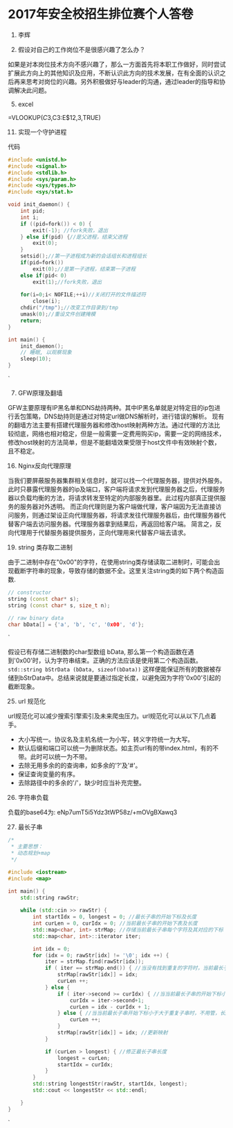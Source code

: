 # 2017年安全校招生排位赛个人答卷

1. 李辉

3. 假设对自己的工作岗位不是很感兴趣了怎么办？

如果是对本岗位技术方向不感兴趣了，那么一方面首先将本职工作做好，同时尝试扩展此方向上的其他知识及应用，不断认识此方向的技术发展，在有全面的认识之后再来思考对岗位的兴趣。另外积极做好与leader的沟通，通过leader的指导和协调解决此问题。

5. excel

=VLOOKUP($C3,$C$3:$E$12,3,TRUE)

11. 实现一个守护进程

代码
```C
#include <unistd.h>
#include <signal.h>
#include <stdlib.h>
#include <sys/param.h>
#include <sys/types.h>
#include <sys/stat.h>

void init_daemon() {
    int pid;
    int i;
    if ((pid=fork()) < 0) {
        exit(-1); //fork失败，退出 
    } else if(pid) {//是父进程，结束父进程 
        exit(0);
    }
    setsid();//第一子进程成为新的会话组长和进程组长 
    if(pid=fork())
        exit(0);//是第一子进程，结束第一子进程 
    else if(pid< 0)
        exit(1);//fork失败，退出 
    
    for(i=0;i< NOFILE;++i)//关闭打开的文件描述符 
        close(i);
    chdir("/tmp");//改变工作目录到/tmp 
    umask(0);//重设文件创建掩模 
    return;
}

int main() {
    init_daemon();
    // 睡眠, 以观察现象
    sleep(10);
}
```
`

7.  GFW原理及翻墙

GFW主要原理有IP黑名单和DNS劫持两种。其中IP黑名单就是对特定目的ip包进行丢包策略，DNS劫持则是通过对特定url做DNS解析时，进行错误的解析。
现有的翻墙方法主要有搭建代理服务器和修改host映射两种方法。通过代理的方法比较彻底，网络也相对稳定，但是一般需要一定费用购买ip，需要一定的网络技术，修改host映射的方法简单，但是不能翻墙效果受限于host文件中有效映射个数，且不稳定。

16. Nginx反向代理原理

当我们要屏蔽服务器集群相关信息时，就可以找一个代理服务器，提供对外服务。此时只暴露代理服务器的ip及端口，客户端将请求发到代理服务器之后，代理服务器以负载均衡的方法，将请求转发至特定的内部服务器里。此过程内部真正提供服务的服务器对外透明。
而正向代理则是为客户端做代理，客户端因为无法直接访问服务，则通过架设正向代理服务器，将请求发往代理服务器后，由代理服务器代替客户端去访问服务器。代理服务器拿到结果后，再返回给客户端。
简言之，反向代理用于代替服务器提供服务，正向代理用来代替客户端去请求。

19. string 类存取二进制

由于二进制中存在"0x00"的字符，在使用string类存储读取二进制时，可能会出现截断字符串的现象，导致存储的数据不全。这里关注string类的如下两个构造函数.
```C++
// constructor
string (const char* s);
string (const char* s, size_t n);

// raw binary data
char bData[] = {'a', 'b', 'c', '0x00', 'd'};
```
`

假设已有存储二进制数的char型数组 bData, 那么第一个构造函数在遇到'0x00'时，认为字符串结束。正确的方法应该是使用第二个构造函数。
` std::string bStrData (bData, sizeof(bData))`
这样便能保证所有的数据被存储到bStrData中。总结来说就是要通过指定长度，以避免因为字符'0x00'引起的截断现象。

25. url 规范化

url规范化可以减少搜索引擎索引及未来爬虫压力。url规范化可以从以下几点着手。
- 大小写统一。协议名及主机名统一为小写，转义字符统一为大写。
- 默认后缀和端口可以统一为删除状态。如主页url有的带index.html，有的不带。此时可以统一为不带。
- 去除无用多余的的查询串，如多余的'?'及'#'。
- 保证查询变量的有序。
- 去除路径中的多余的'/'，缺少时应当补充完整。

26. 字符串负载

负载的base64为:  eNp7umT5i5Ydz3tWP58z/+mOVgBXawq3

27. 最长子串

```C++
/*
 * 主要思想：
 * 动态规划+map 
 */

#include <iostream>
#include <map>

int main() {
    std::string rawStr;
    
    while (std::cin >> rawStr) {
        int startIdx = 0, longest = 0; //最长子串的开始下标及长度
        int curLen = 0, curIdx = 0; //当前最长子串的开始下表及长度
        std::map<char, int> strMap; //存储当前最长子串每个字符及其对应的下标
        std::map<char, int>::iterator iter;

        int idx = 0;
        for (idx = 0; rawStr[idx] != '\0'; idx ++) {
            iter = strMap.find(rawStr[idx]);
            if ( iter == strMap.end()) { //当没有找到重复的字符时，当前最长子串的长度增加，开始下标不变
                strMap[rawStr[idx]] = idx;
                curLen ++;
            } else {
                if ( iter->second >= curIdx) { //当当前最长子串的开始下标小于重复的字符下标时，调整当前最长子串的开始下标及长度
                    curIdx = iter->second+1;
                    curLen = idx - curIdx + 1;
                } else { //当当前最长子串开始下标小于大于重复子串时，不用管，长度加一
                    curLen ++; 
                }
                strMap[rawStr[idx]] = idx; //更新映射
            }

            if (curLen > longest) { //修正最长子串长度
                longest = curLen;
                startIdx = curIdx;
            }
        }
        std::string longestStr(rawStr, startIdx, longest);
        std::cout << longestStr << std::endl;

    }
}
```
`
